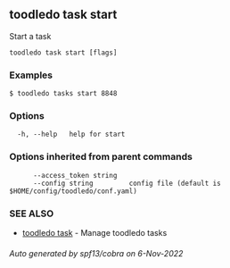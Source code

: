 ## toodledo task start

Start a task

```
toodledo task start [flags]
```

### Examples

```
$ toodledo tasks start 8848

```

### Options

```
  -h, --help   help for start
```

### Options inherited from parent commands

```
      --access_token string   
      --config string         config file (default is $HOME/config/toodledo/conf.yaml)
```

### SEE ALSO

* [toodledo task](toodledo_task.md)	 - Manage toodledo tasks

###### Auto generated by spf13/cobra on 6-Nov-2022
